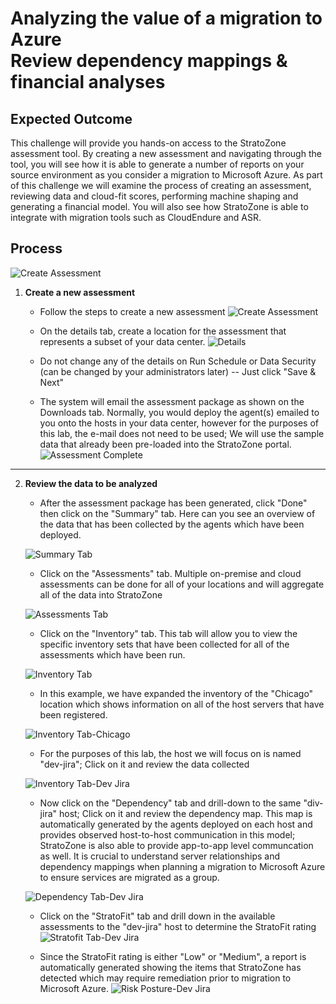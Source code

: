 # Analyzing the value of a migration to Azure<br>Review dependency mappings & financial analyses

## Expected Outcome

This challenge will provide you hands-on access to the StratoZone assessment tool.  By creating a new assessment and navigating through the tool, you will see how it is able to generate a number of reports on your source environment as you consider a migration to Microsoft Azure.  As part of this challenge we will examine the process of creating an assessment, reviewing data and cloud-fit scores, performing machine shaping and generating a financial model. You will also see how StratoZone is able to integrate with migration tools such as CloudEndure and ASR.

## Process

![Create Assessment](./images/strat-create-new-assessment-1.jpg)

1. <strong>Create a new assessment</strong>
    * Follow the steps to create a new assessment
    ![Create Assessment](./images/strat-create-new-assessment-2.jpg) 

    * On the details tab, create a location for the assessment that represents a subset of your data center.
    ![Details](./images/strat-create-new-assessment-3.jpg) 

    * Do not change any of the details on Run Schedule or Data Security (can be changed by your administrators later) -- Just click "Save & Next"
    * The system will email the assessment package as shown on the Downloads tab.  Normally, you would deploy the agent(s) emailed to you onto the hosts in your data center, however for the purposes of this lab, the e-mail does not need to be used; We will use the sample data that already been pre-loaded into the StratoZone portal.
    ![Assessment Complete](./images/strat-create-new-assessment-4.jpg)

<hr>

2. <strong>Review the data to be analyzed</strong>

    * After the assessment package has been generated, click "Done" then click on the "Summary" tab. Here can you see an overview of the data that has been collected by the agents which have been deployed.

    ![Summary Tab](./images/strat-summary-1.jpg)

    * Click on the "Assessments" tab. Multiple on-premise and cloud assessments can be done for all of your locations and will aggregate all of the data into StratoZone

    ![Assessments Tab](./images/strat-summary-2.jpg)

    * Click on the "Inventory" tab. This tab will allow you to view the specific inventory sets that have been collected for all of the assessments which have been run.

    ![Inventory Tab](./images/strat-summary-3.jpg)

    * In this example, we have expanded the inventory of the "Chicago" location which shows information on all of the host servers that have been registered.

    ![Inventory Tab-Chicago](./images/strat-summary-4.jpg)

    * For the purposes of this lab, the host we will focus on is named "dev-jira"; Click on it and review the data collected

    ![Inventory Tab-Dev Jira](./images/strat-summary-5.jpg)
 
    * Now click on the "Dependency" tab and drill-down to the same "div-jira" host; Click on it and review the dependency map.  This map is automatically generated by the agents deployed on each host and provides observed host-to-host communication in this model; StratoZone is also able to provide app-to-app level communcation as well. It is crucial to understand server relationships and dependency mappings when planning a migration to Microsoft Azure to ensure services are migrated as a group.

    ![Dependency Tab-Dev Jira](./images/strat-summary-6.jpg)

    * Click on the "StratoFit" tab and drill down in the available assessments to the "dev-jira" host to determine the StratoFit rating
    ![Stratofit Tab-Dev Jira](./images/strat-summary-7.jpg)

    * Since the StratoFit rating is either "Low" or "Medium", a report is automatically generated showing the items that StratoZone has detected which may require remediation prior to migration to Microsoft Azure.
    ![Risk Posture-Dev Jira](./images/strat-summary-8.jpg)



    

